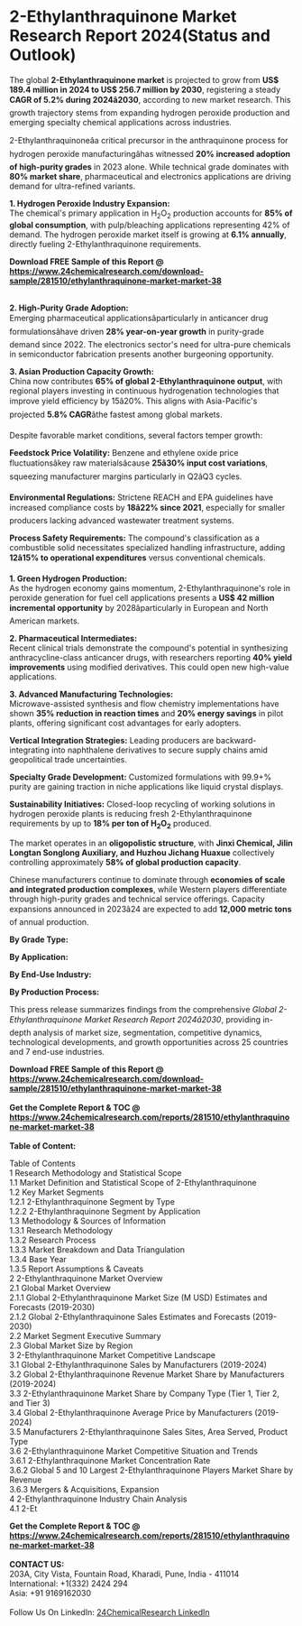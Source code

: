 <h1>2-Ethylanthraquinone Market Research Report 2024(Status and Outlook)</h1><p>The global <strong>2-Ethylanthraquinone market</strong> is projected to grow from <strong>US$ 189.4 million in 2024 to US$ 256.7 million by 2030</strong>, registering a steady <strong>CAGR of 5.2% during 2024â2030</strong>, according to new market research. This growth trajectory stems from expanding hydrogen peroxide production and emerging specialty chemical applications across industries.</p><p>2-Ethylanthraquinoneâa critical precursor in the anthraquinone process for hydrogen peroxide manufacturingâhas witnessed <strong>20% increased adoption of high-purity grades</strong> in 2023 alone. While technical grade dominates with <strong>80% market share</strong>, pharmaceutical and electronics applications are driving demand for ultra-refined variants.</p><p><strong>1. Hydrogen Peroxide Industry Expansion:</strong><br>
The chemical's primary application in H<sub>2</sub>O<sub>2</sub> production accounts for <strong>85% of global consumption</strong>, with pulp/bleaching applications representing 42% of demand. The hydrogen peroxide market itself is growing at <strong>6.1% annually</strong>, directly fueling 2-Ethylanthraquinone requirements.</p><div><b>Download FREE Sample of this Report @ 
            <a href="https://www.24chemicalresearch.com/download-sample/281510/ethylanthraquinone-market-market-38">
            https://www.24chemicalresearch.com/download-sample/281510/ethylanthraquinone-market-market-38</a></b></div><br><p><strong>2. High-Purity Grade Adoption:</strong><br>
Emerging pharmaceutical applicationsâparticularly in anticancer drug formulationsâhave driven <strong>28% year-on-year growth</strong> in purity-grade demand since 2022. The electronics sector's need for ultra-pure chemicals in semiconductor fabrication presents another burgeoning opportunity.</p><p><strong>3. Asian Production Capacity Growth:</strong><br>
China now contributes <strong>65% of global 2-Ethylanthraquinone output</strong>, with regional players investing in continuous hydrogenation technologies that improve yield efficiency by 15â20%. This aligns with Asia-Pacific's projected <strong>5.8% CAGR</strong>âthe fastest among global markets.</p><p>Despite favorable market conditions, several factors temper growth:</p><p><strong>Feedstock Price Volatility:</strong> Benzene and ethylene oxide price fluctuationsâkey raw materialsâcause <strong>25â30% input cost variations</strong>, squeezing manufacturer margins particularly in Q2âQ3 cycles.</p><p><strong>Environmental Regulations:</strong> Strictene REACH and EPA guidelines have increased compliance costs by <strong>18â22% since 2021</strong>, especially for smaller producers lacking advanced wastewater treatment systems.</p><p><strong>Process Safety Requirements:</strong> The compound's classification as a combustible solid necessitates specialized handling infrastructure, adding <strong>12â15% to operational expenditures</strong> versus conventional chemicals.</p><p><strong>1. Green Hydrogen Production:</strong><br>
As the hydrogen economy gains momentum, 2-Ethylanthraquinone's role in peroxide generation for fuel cell applications presents a <strong>US$ 42 million incremental opportunity</strong> by 2028âparticularly in European and North American markets.</p><p><strong>2. Pharmaceutical Intermediates:</strong><br>
Recent clinical trials demonstrate the compound's potential in synthesizing anthracycline-class anticancer drugs, with researchers reporting <strong>40% yield improvements</strong> using modified derivatives. This could open new high-value applications.</p><p><strong>3. Advanced Manufacturing Technologies:</strong><br>
Microwave-assisted synthesis and flow chemistry implementations have shown <strong>35% reduction in reaction times</strong> and <strong>20% energy savings</strong> in pilot plants, offering significant cost advantages for early adopters.</p><p><strong>Vertical Integration Strategies:</strong> Leading producers are backward-integrating into naphthalene derivatives to secure supply chains amid geopolitical trade uncertainties.</p><p><strong>Specialty Grade Development:</strong> Customized formulations with 99.9+% purity are gaining traction in niche applications like liquid crystal displays.</p><p><strong>Sustainability Initiatives:</strong> Closed-loop recycling of working solutions in hydrogen peroxide plants is reducing fresh 2-Ethylanthraquinone requirements by up to <strong>18% per ton of H<sub>2</sub>O<sub>2</sub></strong> produced.</p><p>The market operates in an <strong>oligopolistic structure</strong>, with <strong>Jinxi Chemical, Jilin Longtan Songlong Auxiliary, and Huzhou Jichang Huaxue</strong> collectively controlling approximately <strong>58% of global production capacity</strong>.</p><p>Chinese manufacturers continue to dominate through <strong>economies of scale and integrated production complexes</strong>, while Western players differentiate through high-purity grades and technical service offerings. Capacity expansions announced in 2023â24 are expected to add <strong>12,000 metric tons</strong> of annual production.</p><p><strong>By Grade Type:</strong></p><p><strong>By Application:</strong></p><p><strong>By End-Use Industry:</strong></p><p><strong>By Production Process:</strong></p><p>This press release summarizes findings from the comprehensive <em>Global 2-Ethylanthraquinone Market Research Report 2024â2030</em>, providing in-depth analysis of market size, segmentation, competitive dynamics, technological developments, and growth opportunities across 25 countries and 7 end-use industries.</p><div><b>Download FREE Sample of this Report @ 
            <a href="https://www.24chemicalresearch.com/download-sample/281510/ethylanthraquinone-market-market-38">
            https://www.24chemicalresearch.com/download-sample/281510/ethylanthraquinone-market-market-38</a></b></div><br><div><b>Get the Complete Report & TOC @ 
            <a href="https://www.24chemicalresearch.com/reports/281510/ethylanthraquinone-market-market-38">
            https://www.24chemicalresearch.com/reports/281510/ethylanthraquinone-market-market-38</a></b></div><br>
            <b>Table of Content:</b><p>Table of Contents<br />
 1 Research Methodology and Statistical Scope<br />
 1.1 Market Definition and Statistical Scope of 2-Ethylanthraquinone<br />
 1.2 Key Market Segments<br />
 1.2.1 2-Ethylanthraquinone Segment by Type<br />
 1.2.2 2-Ethylanthraquinone Segment by Application<br />
 1.3 Methodology & Sources of Information<br />
 1.3.1 Research Methodology<br />
 1.3.2 Research Process<br />
 1.3.3 Market Breakdown and Data Triangulation<br />
 1.3.4 Base Year<br />
 1.3.5 Report Assumptions & Caveats<br />
 2 2-Ethylanthraquinone Market Overview<br />
 2.1 Global Market Overview<br />
 2.1.1 Global 2-Ethylanthraquinone Market Size (M USD) Estimates and Forecasts (2019-2030)<br />
 2.1.2 Global 2-Ethylanthraquinone Sales Estimates and Forecasts (2019-2030)<br />
 2.2 Market Segment Executive Summary<br />
 2.3 Global Market Size by Region<br />
 3 2-Ethylanthraquinone Market Competitive Landscape<br />
 3.1 Global 2-Ethylanthraquinone Sales by Manufacturers (2019-2024)<br />
 3.2 Global 2-Ethylanthraquinone Revenue Market Share by Manufacturers (2019-2024)<br />
 3.3 2-Ethylanthraquinone Market Share by Company Type (Tier 1, Tier 2, and Tier 3)<br />
 3.4 Global 2-Ethylanthraquinone Average Price by Manufacturers (2019-2024)<br />
 3.5 Manufacturers 2-Ethylanthraquinone Sales Sites, Area Served, Product Type<br />
 3.6 2-Ethylanthraquinone Market Competitive Situation and Trends<br />
 3.6.1 2-Ethylanthraquinone Market Concentration Rate<br />
 3.6.2 Global 5 and 10 Largest 2-Ethylanthraquinone Players Market Share by Revenue<br />
 3.6.3 Mergers & Acquisitions, Expansion<br />
 4 2-Ethylanthraquinone Industry Chain Analysis<br />
 4.1 2-Et</p><div><b>Get the Complete Report & TOC @ 
            <a href="https://www.24chemicalresearch.com/reports/281510/ethylanthraquinone-market-market-38">
            https://www.24chemicalresearch.com/reports/281510/ethylanthraquinone-market-market-38</a></b></div><br><b>CONTACT US:</b><br>
            203A, City Vista, Fountain Road, Kharadi, Pune, India - 411014<br>
            International: +1(332) 2424 294<br>
            Asia: +91 9169162030 <br><br>
            Follow Us On LinkedIn: <a href="https://www.linkedin.com/company/24chemicalresearch/">24ChemicalResearch LinkedIn</a>